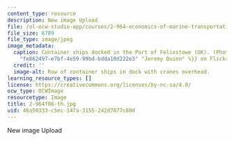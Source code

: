 ```yaml
---
content_type: resource
description: New image Upload
file: /ol-ocw-studio-app/courses/2-964-economics-of-marine-transportation-industries-fall-2006/46a50333c5ec147a3155242d7877c80d_2-964f06-th.jpg
file_size: 6789
file_type: image/jpeg
image_metadata:
  caption: Container ships docked in the Port of Felixstowe (UK). (Photo by {{% resource_link
    "fe862497-e7bf-4e59-99bd-bdda10d222e3" "Jeremy Quinn" %}} on Flickr.)
  credit: ''
  image-alt: Row of container ships in dock with cranes overhead.
learning_resource_types: []
license: https://creativecommons.org/licenses/by-nc-sa/4.0/
ocw_type: OCWImage
resourcetype: Image
title: 2-964f06-th.jpg
uid: 46a50333-c5ec-147a-3155-242d7877c80d
---
```

New image Upload